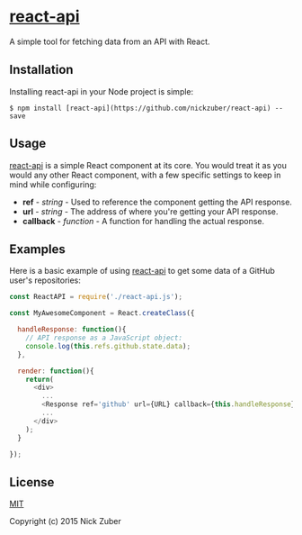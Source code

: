 # [react-api](https://github.com/nickzuber/react-api)

A simple tool for fetching data from an API with React.

## Installation

Installing react-api in your Node project is simple:

```
$ npm install [react-api](https://github.com/nickzuber/react-api) --save
```

## Usage

[react-api](https://github.com/nickzuber/react-api) is a simple React component at its core. You would treat it as you would any other React component, with a few specific settings to keep in mind while configuring:

 - **ref** - *string* - Used to reference the component getting the API response.
 - **url** - *string* - The address of where you're getting your API response.
 - **callback** - *function* - A function for handling the actual response.

## Examples

Here is a basic example of using [react-api](https://github.com/nickzuber/react-api) to get some data of a GitHub user's repositories:

````javascript
const ReactAPI = require('./react-api.js');

const MyAwesomeComponent = React.createClass({

  handleResponse: function(){
    // API response as a JavaScript object:
    console.log(this.refs.github.state.data);
  },

  render: function(){
    return(
      <div>
        ...
        <Response ref='github' url={URL} callback={this.handleResponse} />
        ...
      </div>
    );
  }

});

````

## License
[MIT](https://opensource.org/licenses/MIT)

Copyright (c) 2015 Nick Zuber
